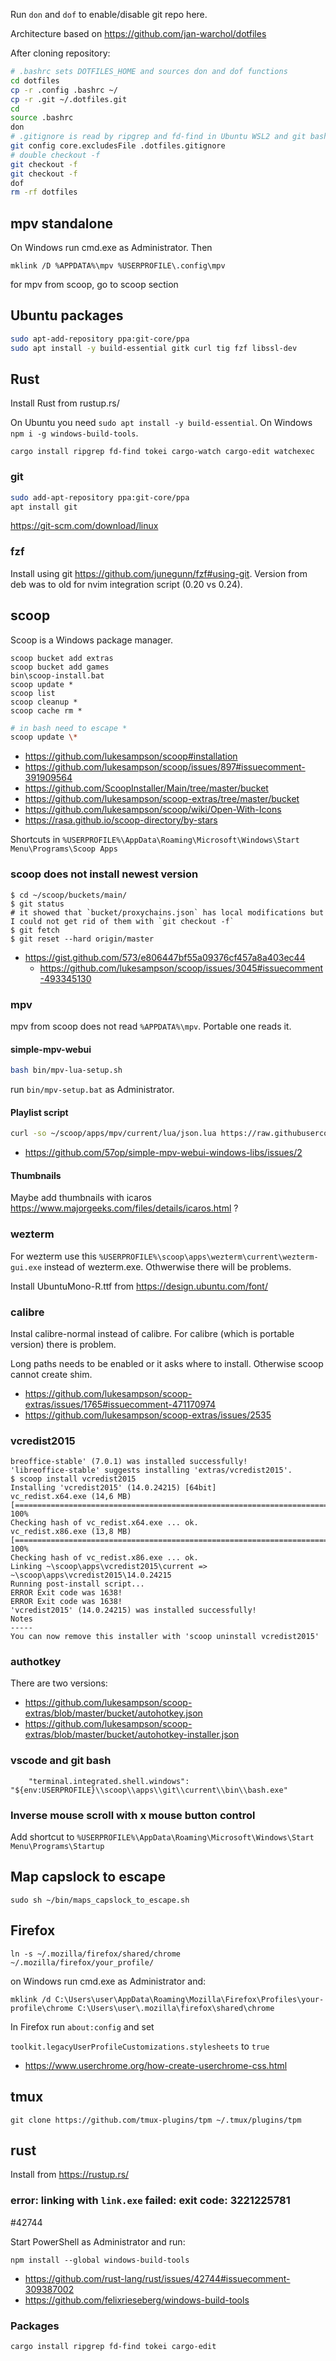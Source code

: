 Run `don` and `dof` to enable/disable git repo here.

Architecture based on https://github.com/jan-warchol/dotfiles

After cloning repository:

```bash
# .bashrc sets DOTFILES_HOME and sources don and dof functions
cd dotfiles
cp -r .config .bashrc ~/
cp -r .git ~/.dotfiles.git
cd
source .bashrc
don
# .gitignore is read by ripgrep and fd-find in Ubuntu WSL2 and git bash, so I need to use different file name
git config core.excludesFile .dotfiles.gitignore
# double checkout -f
git checkout -f
git checkout -f
dof
rm -rf dotfiles
```

## mpv standalone

On Windows run cmd.exe as Administrator. Then

```
mklink /D %APPDATA%\mpv %USERPROFILE\.config\mpv
```

for mpv from scoop, go to scoop section

## Ubuntu packages

```bash
sudo apt-add-repository ppa:git-core/ppa
sudo apt install -y build-essential gitk curl tig fzf libssl-dev
```

## Rust

Install Rust from rustup.rs/

On Ubuntu you need `sudo apt install -y build-essential`. On Windows `npm i -g windows-build-tools`.

```
cargo install ripgrep fd-find tokei cargo-watch cargo-edit watchexec
```

### git

```bash
sudo add-apt-repository ppa:git-core/ppa
apt install git
```

https://git-scm.com/download/linux

### fzf

Install using git https://github.com/junegunn/fzf#using-git. Version from deb was to old for nvim integration script (0.20 vs 0.24).

## scoop

Scoop is a Windows package manager.

```cmd.exe
scoop bucket add extras
scoop bucket add games
bin\scoop-install.bat
scoop update *
scoop list
scoop cleanup *
scoop cache rm *
```

```bash
# in bash need to escape *
scoop update \*
```

- https://github.com/lukesampson/scoop#installation
- https://github.com/lukesampson/scoop/issues/897#issuecomment-391909564
- https://github.com/ScoopInstaller/Main/tree/master/bucket
- https://github.com/lukesampson/scoop-extras/tree/master/bucket
- https://github.com/lukesampson/scoop/wiki/Open-With-Icons
- https://rasa.github.io/scoop-directory/by-stars

Shortcuts in `%USERPROFILE%\AppData\Roaming\Microsoft\Windows\Start Menu\Programs\Scoop Apps`

### scoop does not install newest version

```
$ cd ~/scoop/buckets/main/
$ git status
# it showed that `bucket/proxychains.json` has local modifications but I could not get rid of them with `git checkout -f`
$ git fetch
$ git reset --hard origin/master
```

- https://gist.github.com/573/e806447bf55a09376cf457a8a403ec44
  - https://github.com/lukesampson/scoop/issues/3045#issuecomment-493345130

### mpv

mpv from scoop does not read `%APPDATA%\mpv`. Portable one reads it.

#### simple-mpv-webui

```bash
bash bin/mpv-lua-setup.sh
```

run `bin/mpv-setup.bat` as Administrator.

#### Playlist script

```bash
curl -so ~/scoop/apps/mpv/current/lua/json.lua https://raw.githubusercontent.com/craigmj/json4lua/master/json/json.lua
```

- https://github.com/57op/simple-mpv-webui-windows-libs/issues/2

#### Thumbnails

Maybe add thumbnails with icaros https://www.majorgeeks.com/files/details/icaros.html ?

### wezterm

For wezterm use this `%USERPROFILE%\scoop\apps\wezterm\current\wezterm-gui.exe` instead of wezterm.exe. Othwerwise there will be problems.

Install UbuntuMono-R.ttf from https://design.ubuntu.com/font/

### calibre

Instal calibre-normal instead of calibre. For calibre (which is portable version) there is problem.

Long paths needs to be enabled or it asks where to install. Otherwise scoop cannot create shim.

- https://github.com/lukesampson/scoop-extras/issues/1765#issuecomment-471170974
- https://github.com/lukesampson/scoop-extras/issues/2535

### vcredist2015

```
breoffice-stable' (7.0.1) was installed successfully!
'libreoffice-stable' suggests installing 'extras/vcredist2015'.
$ scoop install vcredist2015
Installing 'vcredist2015' (14.0.24215) [64bit]
vc_redist.x64.exe (14,6 MB) [=================================================================================================================] 100%
Checking hash of vc_redist.x64.exe ... ok.
vc_redist.x86.exe (13,8 MB) [=================================================================================================================] 100%
Checking hash of vc_redist.x86.exe ... ok.
Linking ~\scoop\apps\vcredist2015\current => ~\scoop\apps\vcredist2015\14.0.24215
Running post-install script...
ERROR Exit code was 1638!
ERROR Exit code was 1638!
'vcredist2015' (14.0.24215) was installed successfully!
Notes
-----
You can now remove this installer with 'scoop uninstall vcredist2015'
```

### authotkey

There are two versions:

- https://github.com/lukesampson/scoop-extras/blob/master/bucket/autohotkey.json
- https://github.com/lukesampson/scoop-extras/blob/master/bucket/autohotkey-installer.json

### vscode and git bash

```
    "terminal.integrated.shell.windows": "${env:USERPROFILE}\\scoop\\apps\\git\\current\\bin\\bash.exe"
```

### Inverse mouse scroll with x mouse button control

Add shortcut to `%USERPROFILE%\AppData\Roaming\Microsoft\Windows\Start Menu\Programs\Startup`

## Map capslock to escape

`sudo sh ~/bin/maps_capslock_to_escape.sh`

## Firefox

`ln -s ~/.mozilla/firefox/shared/chrome ~/.mozilla/firefox/your_profile/`

on Windows run cmd.exe as Administrator and:

`mklink /d C:\Users\user\AppData\Roaming\Mozilla\Firefox\Profiles\your-profile\chrome C:\Users\user\.mozilla\firefox\shared\chrome`

In Firefox run `about:config` and set

`toolkit.legacyUserProfileCustomizations.stylesheets` to `true`

- https://www.userchrome.org/how-create-userchrome-css.html

## tmux

`git clone https://github.com/tmux-plugins/tpm ~/.tmux/plugins/tpm`

## rust

Install from https://rustup.rs/

### error: linking with `link.exe` failed: exit code: 3221225781

#42744

Start PowerShell as Administrator and run:

`npm install --global windows-build-tools`

- https://github.com/rust-lang/rust/issues/42744#issuecomment-309387002
- https://github.com/felixrieseberg/windows-build-tools

### Packages

`cargo install ripgrep fd-find tokei cargo-edit`
